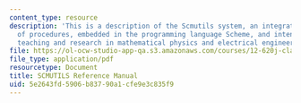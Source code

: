 ```yaml
---
content_type: resource
description: 'This is a description of the Scmutils system, an integrated library
  of procedures, embedded in the programming language Scheme, and intended to support
  teaching and research in mathematical physics and electrical engineering. '
file: https://ol-ocw-studio-app-qa.s3.amazonaws.com/courses/12-620j-classical-mechanics-a-computational-approach-fall-2008/5e2643fd5906b83790a1cfe9e3c835f9_MIT12_620Jf08_study03.pdf
file_type: application/pdf
resourcetype: Document
title: SCMUTILS Reference Manual
uid: 5e2643fd-5906-b837-90a1-cfe9e3c835f9
---
```

